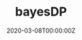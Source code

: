 ---
title: bayesDP
summary: provides tools and functions for data augmentation using the Bayesian discount prior function for one arm and two arm clinical trials.
tags:
- R
- Bayesian
- Clinical Trials
date: "2020-03-08T00:00:00Z"

# Optional external URL for project (replaces project detail page).
external_link: "https://cran.r-project.org/package=bayesDP/"

image:
  caption: Photo by rawpixel on Unsplash
  focal_point: Smart
  
links:
- icon: twitter
  icon_pack: fab
  name: Follow
  url: https://twitter.com/graemeleehickey
url_code: ""
url_pdf: ""
url_slides: ""
url_video: ""
---